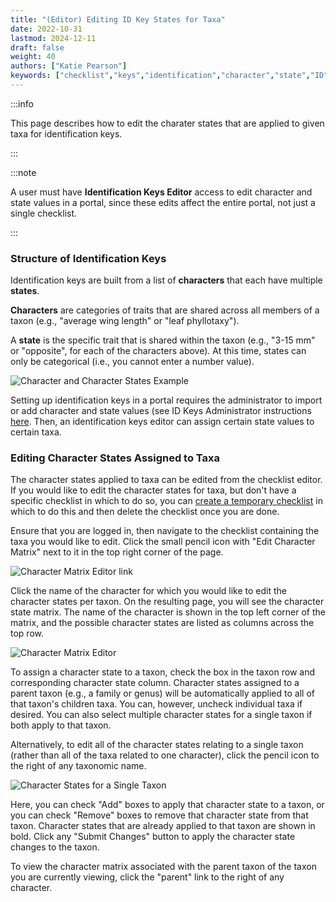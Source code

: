 ```yaml
---
title: "(Editor) Editing ID Key States for Taxa"
date: 2022-10-31
lastmod: 2024-12-11
draft: false
weight: 40
authors: ["Katie Pearson"]
keywords: ["checklist","keys","identification","character","state","ID"]
---
```


:::info

This page describes how to edit the charater states that are applied to given taxa for identification keys.

:::

:::note

A user must have **Identification Keys Editor** access to edit character and state values in a portal, since these edits affect the entire portal, not just a single checklist.

:::

### Structure of Identification Keys

Identification keys are built from a list of **characters** that each have multiple **states**.

**Characters** are categories of traits that are shared across all members of a taxon (e.g., "average wing length" or "leaf phyllotaxy").

A **state** is the specific trait that is shared within the taxon (e.g., "3-15 mm" or "opposite", for each of the characters above). At this time, states can only be categorical (i.e., you cannot enter a number value).

![Character and Character States Example](/img/charactervsstate.jpg)

Setting up identification keys in a portal requires the administrator to import or add character and state values (see ID Keys Administrator instructions [here](admin). Then, an identification keys editor can assign certain state values to certain taxa.

### Editing Character States Assigned to Taxa
The character states applied to taxa can be edited from the checklist editor. If you would like to edit the character states for taxa, but don't have a specific checklist in which to do so, you can [create a temporary checklist](../Checklists/creating_checklist) in which to do this and then delete the checklist once you are done.

Ensure that you are logged in, then navigate to the checklist containing the taxa you would like to edit. Click the small pencil icon with "Edit Character Matrix" next to it in the top right corner of the page.

![Character Matrix Editor link](/img/editcharactermatrix.JPG)

Click the name of the character for which you would like to edit the character states per taxon. On the resulting page, you will see the character state matrix. The name of the character is shown in the top left corner of the matrix, and the possible character states are listed as columns across the top row.

![Character Matrix Editor](/img/charactermatrix.JPG)

To assign a character state to a taxon, check the box in the taxon row and corresponding character state column. Character states assigned to a parent taxon (e.g., a family or genus) will be automatically applied to all of that taxon's children taxa. You can, however, uncheck individual taxa if desired. You can also select multiple character states for a single taxon if both apply to that taxon.

Alternatively, to edit all of the character states relating to a single taxon (rather than all of the taxa related to one character), click the pencil icon to the right of any taxonomic name.

![Character States for a Single Taxon](/img/pertaxoncharacters.JPG)

Here, you can check "Add" boxes to apply that character state to a taxon, or you can check "Remove" boxes to remove that character state from that taxon. Character states that are already applied to that taxon are shown in bold. Click any "Submit Changes" button to apply the character state changes to the taxon.

To view the character matrix associated with the parent taxon of the taxon you are currently viewing, click the "parent" link to the right of any character.
